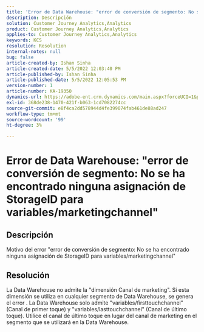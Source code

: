```yaml
---
title: 'Error de Data Warehouse: "error de conversión de segmento: No se ha encontrado ninguna asignación de StorageID para variables/marketingchannel"'
description: Descripción
solution: Customer Journey Analytics,Analytics
product: Customer Journey Analytics,Analytics
applies-to: Customer Journey Analytics,Analytics
keywords: KCS
resolution: Resolution
internal-notes: null
bug: false
article-created-by: Ishan Sinha
article-created-date: 5/5/2022 12:03:40 PM
article-published-by: Ishan Sinha
article-published-date: 5/5/2022 12:05:53 PM
version-number: 1
article-number: KA-19350
dynamics-url: https://adobe-ent.crm.dynamics.com/main.aspx?forceUCI=1&pagetype=entityrecord&etn=knowledgearticle&id=6b3d8862-6bcc-ec11-a7b5-6045bd00db25
exl-id: 368de238-1470-421f-b063-1cd7082274cc
source-git-commit: e8f4ca2dd578944d4fe399074fab461de88ad247
workflow-type: tm+mt
source-wordcount: '99'
ht-degree: 3%

---
```


# Error de Data Warehouse: &quot;error de conversión de segmento: No se ha encontrado ninguna asignación de StorageID para variables/marketingchannel&quot;

## Descripción

Motivo del error &quot;error de conversión de segmento: No se ha encontrado ninguna asignación de StorageID para variables/marketingchannel&quot;

## Resolución


La Data Warehouse no admite la &quot;dimensión Canal de marketing&quot;. Si esta dimensión se utiliza en cualquier segmento de Data Warehouse, se genera el error . La Data Warehouse solo admite &quot;variables/firsttouchchannel&quot; (Canal de primer toque) y &quot;variables/lasttouchchannel&quot; (Canal de último toque). Utilice el canal de último toque en lugar del canal de marketing en el segmento que se utilizará en la Data Warehouse.
